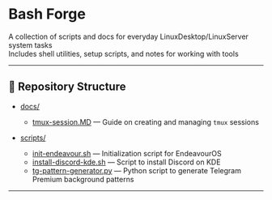 # Bash Forge

A collection of scripts and docs for everyday LinuxDesktop/LinuxServer system tasks  
Includes shell utilities, setup scripts, and notes for working with tools

---

## 📂 Repository Structure

- [docs/](docs)
    - [tmux-session.MD](docs/tmux-session.MD) — Guide on creating and managing `tmux` sessions

- [scripts/](scripts)
    - [init-endeavour.sh](scripts/init-endeavour.sh) — Initialization script for EndeavourOS
    - [install-discord-kde.sh](scripts/install-discord-kde.sh) — Script to install Discord on KDE
    - [tg-pattern-generator.py](scripts/tg-pattern-generator.py) — Python script to generate Telegram Premium background patterns

---

